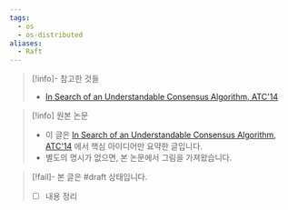 ```yaml
---
tags:
  - os
  - os-distributed
aliases:
  - Raft
---
```

> [!info]- 참고한 것들
> - [In Search of an Understandable Consensus Algorithm, ATC'14](https://www.usenix.org/conference/atc14/technical-sessions/presentation/ongaro)

> [!info] 원본 논문
> - 이 글은 [In Search of an Understandable Consensus Algorithm, ATC'14](https://www.usenix.org/conference/atc14/technical-sessions/presentation/ongaro) 에서 핵심 아이디어만 요약한 글입니다.
> - 별도의 명시가 없으면, 본 논문에서 그림을 가져왔습니다.

> [!fail]- 본 글은 #draft 상태입니다.
> - [ ] 내용 정리
